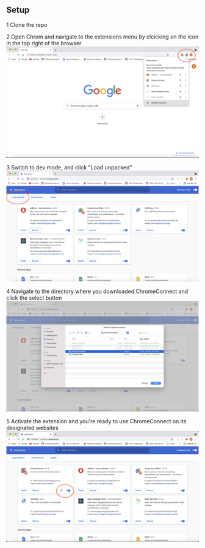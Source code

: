 ## Setup

1 Clone the repo

2 Open Chrom and navigate to the extensions menu by clcicking on the icon in the top right of the browser
!['Chrome Connect'](https://github.com/ChromeConnect/ChromeConnect/blob/main/public/moveToExten.png?raw=true)

3 Switch to dev mode, and click "Load unpacked"
!['Chrome Connect'](https://github.com/ChromeConnect/ChromeConnect/blob/main/public/loadUnpacked.png?raw=true)

4 Navigate to the directory where you downloaded ChromeConnect and click the select button
!['Chrome Connect'](https://github.com/ChromeConnect/ChromeConnect/blob/main/public/moveToDir.png?raw=true)

5 Activate the extension and you're ready to use ChromeConnect on its designated websites
!['Chrome Connect'](https://github.com/ChromeConnect/ChromeConnect/blob/main/public/toggleActivation.png?raw=true)
